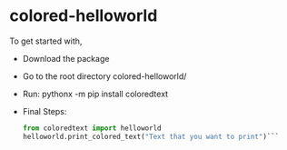 # colored-helloworld

To get started with,
- Download the package
- Go to the root directory colored-helloworld/
- Run: pythonx -m pip install coloredtext
- Final Steps:

  ```python 
  from coloredtext import helloworld
  helloworld.print_colored_text("Text that you want to print")```

